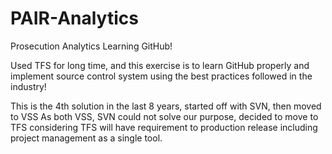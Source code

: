 # PAIR-Analytics
Prosecution Analytics
Learning GitHub!

Used TFS for long time, and this exercise is to learn GitHub properly and 
implement source control system using the best practices followed in the industry!

This is the 4th solution in the last 8 years, started off with SVN, then moved to VSS
As both VSS, SVN could not solve our purpose, decided to move to TFS considering 
TFS will have requirement to production release including project management as a single tool.

